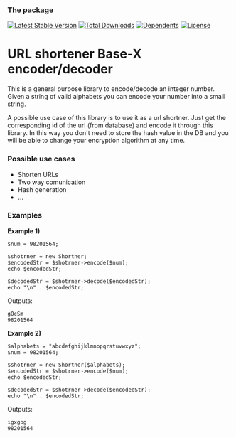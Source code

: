 ### The package

[![Latest Stable Version](https://poser.pugx.org/hamidgh83/url_shortner/v)](//packagist.org/packages/hamidgh83/url_shortner)
[![Total Downloads](https://poser.pugx.org/hamidgh83/url_shortner/downloads)](//packagist.org/packages/hamidgh83/url_shortner)
[![Dependents](https://poser.pugx.org/hamidgh83/url_shortner/dependents)](//packagist.org/packages/hamidgh83/url_shortner)
[![License](https://poser.pugx.org/hamidgh83/url_shortner/license)](//packagist.org/packages/hamidgh83/url_shortner)

# URL shortener Base-X encoder/decoder

This is a general purpose library to encode/decode an integer number. Given a string of valid alphabets you can encode your number into a small string. 

A possible use case of this library is to use it as a url shortner. Just get the corresponding id of the url (from database) and encode it through this library. In this way you don't need to store the hash value in the DB and you will be able to change your encryption algorithm at any time.


### Possible use cases
* Shorten URLs
* Two way comunication 
* Hash generation
* ...


### Examples 

**Example 1)**
    
    $num = 98201564;

    $shotrner = new Shortner;
    $encodedStr = $shotrner->encode($num);
    echo $encodedStr;

    $decodedStr = $shotrner->decode($encodedStr);
    echo "\n" . $encodedStr;


Outputs: 
    
    gOcSm
    98201564

**Example 2)**
    
    $alphabets = "abcdefghijklmnopqrstuvwxyz";
    $num = 98201564;

    $shotrner = new Shortner($alphabets);
    $encodedStr = $shotrner->encode($num);
    echo $encodedStr;

    $decodedStr = $shotrner->decode($encodedStr);
    echo "\n" . $encodedStr;
    
Outputs:
    
    igxgpg
    98201564
